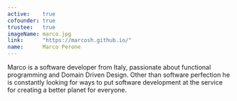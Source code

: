 ```yaml
---
active:    true
cofounder: true
trustee:   true
imageName: marco.jpg
link:      "https://marcosh.github.io/"
name:      Marco Perone
---
```


Marco is a software developer from Italy, passionate about functional
programming and Domain Driven Design. Other than software perfection he is
constantly looking for ways to put software development at the service for
creating a better planet for everyone.
